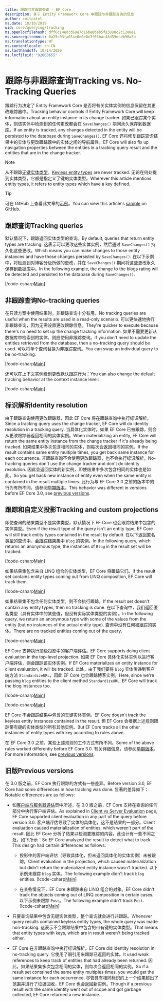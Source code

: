 ```yaml
---
title: 跟踪与非跟踪查询 - EF Core
description: 关于 Entity Framework Core 中跟踪与非跟踪查询的信息
author: smitpatel
ms.date: 10/10/2019
uid: core/querying/tracking
ms.openlocfilehash: dff6c14edcd69e7d16be8bab5fa3088c2c1288e1
ms.sourcegitcommit: 0a25c03fa65ae6e0e0e3f66bac48d59eceb96a5a
ms.translationtype: HT
ms.contentlocale: zh-CN
ms.lasthandoff: 10/14/2020
ms.locfileid: "92063655"
---
```

# <a name="tracking-vs-no-tracking-queries"></a><span data-ttu-id="db1cb-103">跟踪与非跟踪查询</span><span class="sxs-lookup"><span data-stu-id="db1cb-103">Tracking vs. No-Tracking Queries</span></span>

<span data-ttu-id="db1cb-104">跟踪行为决定了 Entity Framework Core 是否将有关实体实例的信息保留在其更改跟踪器中。</span><span class="sxs-lookup"><span data-stu-id="db1cb-104">Tracking behavior controls if Entity Framework Core will keep information about an entity instance in its change tracker.</span></span> <span data-ttu-id="db1cb-105">如果已跟踪某个实体，则该实体中检测到的任何更改都会在 `SaveChanges()` 期间永久保存到数据库。</span><span class="sxs-lookup"><span data-stu-id="db1cb-105">If an entity is tracked, any changes detected in the entity will be persisted to the database during `SaveChanges()`.</span></span> <span data-ttu-id="db1cb-106">EF Core 还将修复跟踪查询结果中的实体与更改跟踪器中的实体之间的导航属性。</span><span class="sxs-lookup"><span data-stu-id="db1cb-106">EF Core will also fix up navigation properties between the entities in a tracking query result and the entities that are in the change tracker.</span></span>

> [!NOTE]
> <span data-ttu-id="db1cb-107">从不跟踪[无键实体类型](xref:core/modeling/keyless-entity-types)。</span><span class="sxs-lookup"><span data-stu-id="db1cb-107">[Keyless entity types](xref:core/modeling/keyless-entity-types) are never tracked.</span></span> <span data-ttu-id="db1cb-108">无论在何处提到实体类型，它都是指定义了键的实体类型。</span><span class="sxs-lookup"><span data-stu-id="db1cb-108">Wherever this article mentions entity types, it refers to entity types which have a key defined.</span></span>

> [!TIP]  
> <span data-ttu-id="db1cb-109">可在 GitHub 上查看此文章的[示例](https://github.com/dotnet/EntityFramework.Docs/tree/master/samples/core/Querying/Tracking)。</span><span class="sxs-lookup"><span data-stu-id="db1cb-109">You can view this article's [sample](https://github.com/dotnet/EntityFramework.Docs/tree/master/samples/core/Querying/Tracking) on GitHub.</span></span>

## <a name="tracking-queries"></a><span data-ttu-id="db1cb-110">跟踪查询</span><span class="sxs-lookup"><span data-stu-id="db1cb-110">Tracking queries</span></span>

<span data-ttu-id="db1cb-111">默认情况下，跟踪返回实体类型的查询。</span><span class="sxs-lookup"><span data-stu-id="db1cb-111">By default, queries that return entity types are tracking.</span></span> <span data-ttu-id="db1cb-112">这表示可以更改这些实体实例，然后通过 `SaveChanges()` 持久化这些更改。</span><span class="sxs-lookup"><span data-stu-id="db1cb-112">Which means you can make changes to those entity instances and have those changes persisted by `SaveChanges()`.</span></span> <span data-ttu-id="db1cb-113">在以下示例中，将检测到对博客分级所做的更改，并在 `SaveChanges()` 期间将这些更改永久保存到数据库中。</span><span class="sxs-lookup"><span data-stu-id="db1cb-113">In the following example, the change to the blogs rating will be detected and persisted to the database during `SaveChanges()`.</span></span>

[!code-csharp[Main](../../../samples/core/Querying/Tracking/Program.cs#Tracking)]

## <a name="no-tracking-queries"></a><span data-ttu-id="db1cb-114">非跟踪查询</span><span class="sxs-lookup"><span data-stu-id="db1cb-114">No-tracking queries</span></span>

<span data-ttu-id="db1cb-115">在只读方案中使用结果时，非跟踪查询十分有用。</span><span class="sxs-lookup"><span data-stu-id="db1cb-115">No tracking queries are useful when the results are used in a read-only scenario.</span></span> <span data-ttu-id="db1cb-116">可以更快速地执行非跟踪查询，因为无需设置更改跟踪信息。</span><span class="sxs-lookup"><span data-stu-id="db1cb-116">They're quicker to execute because there's no need to set up the change tracking information.</span></span> <span data-ttu-id="db1cb-117">如果不需要更新从数据库中检索到的实体，则应使用非跟踪查询。</span><span class="sxs-lookup"><span data-stu-id="db1cb-117">If you don't need to update the entities retrieved from the database, then a no-tracking query should be used.</span></span> <span data-ttu-id="db1cb-118">可以将单个查询替换为非跟踪查询。</span><span class="sxs-lookup"><span data-stu-id="db1cb-118">You can swap an individual query to be no-tracking.</span></span>

[!code-csharp[Main](../../../samples/core/Querying/Tracking/Program.cs#NoTracking)]

<span data-ttu-id="db1cb-119">还可以在上下文实例级别更改默认跟踪行为：</span><span class="sxs-lookup"><span data-stu-id="db1cb-119">You can also change the default tracking behavior at the context instance level:</span></span>

[!code-csharp[Main](../../../samples/core/Querying/Tracking/Program.cs#ContextDefaultTrackingBehavior)]

## <a name="identity-resolution"></a><span data-ttu-id="db1cb-120">标识解析</span><span class="sxs-lookup"><span data-stu-id="db1cb-120">Identity resolution</span></span>

<span data-ttu-id="db1cb-121">由于跟踪查询使用更改跟踪器，因此 EF Core 将在跟踪查询中执行标识解析。</span><span class="sxs-lookup"><span data-stu-id="db1cb-121">Since a tracking query uses the change tracker, EF Core will do identity resolution in a tracking query.</span></span> <span data-ttu-id="db1cb-122">当具体化实体时，如果 EF Core 已被跟踪，则会从更改跟踪器返回相同的实体实例。</span><span class="sxs-lookup"><span data-stu-id="db1cb-122">When materializing an entity, EF Core will return the same entity instance from the change tracker if it's already being tracked.</span></span> <span data-ttu-id="db1cb-123">如果结果中多次包含相同的实体，则每次会返回相同的实例。</span><span class="sxs-lookup"><span data-stu-id="db1cb-123">If the result contains same entity multiple times, you get back same instance for each occurrence.</span></span> <span data-ttu-id="db1cb-124">非跟踪查询不会使用更改跟踪器，也不会执行标识解析。</span><span class="sxs-lookup"><span data-stu-id="db1cb-124">No-tracking queries don't use the change tracker and don't do identity resolution.</span></span> <span data-ttu-id="db1cb-125">因此会返回实体的新实例，即使结果中多次包含相同的实体也是如此。</span><span class="sxs-lookup"><span data-stu-id="db1cb-125">So you get back new instance of entity even when the same entity is contained in the result multiple times.</span></span> <span data-ttu-id="db1cb-126">此行为与 EF Core 3.0 之前的版本中的行为有所不同，请参阅[早期版本](#previous-versions)。</span><span class="sxs-lookup"><span data-stu-id="db1cb-126">This behavior was different in versions before EF Core 3.0, see [previous versions](#previous-versions).</span></span>

## <a name="tracking-and-custom-projections"></a><span data-ttu-id="db1cb-127">跟踪和自定义投影</span><span class="sxs-lookup"><span data-stu-id="db1cb-127">Tracking and custom projections</span></span>

<span data-ttu-id="db1cb-128">即使查询的结果类型不是实体类型，默认情况下 EF Core 也会跟踪结果中包含的实体类型。</span><span class="sxs-lookup"><span data-stu-id="db1cb-128">Even if the result type of the query isn't an entity type, EF Core will still track entity types contained in the result by default.</span></span> <span data-ttu-id="db1cb-129">在以下返回匿名类型的查询中，会跟踪结果集中 `Blog` 的实例。</span><span class="sxs-lookup"><span data-stu-id="db1cb-129">In the following query, which returns an anonymous type, the instances of `Blog` in the result set will be tracked.</span></span>

[!code-csharp[Main](../../../samples/core/Querying/Tracking/Program.cs#CustomProjection1)]

<span data-ttu-id="db1cb-130">如果结果集包含来自 LINQ 组合的实体类型，EF Core 将跟踪它们。</span><span class="sxs-lookup"><span data-stu-id="db1cb-130">If the result set contains entity types coming out from LINQ composition, EF Core will track them.</span></span>

[!code-csharp[Main](../../../samples/core/Querying/Tracking/Program.cs#CustomProjection2)]

<span data-ttu-id="db1cb-131">如果结果集不包含任何实体类型，则不会执行跟踪。</span><span class="sxs-lookup"><span data-stu-id="db1cb-131">If the result set doesn't contain any entity types, then no tracking is done.</span></span> <span data-ttu-id="db1cb-132">在以下查询中，我们返回匿名类型（具有实体中的某些值，但没有实际实体类型的实例）。</span><span class="sxs-lookup"><span data-stu-id="db1cb-132">In the following query, we return an anonymous type with some of the values from the entity (but no instances of the actual entity type).</span></span> <span data-ttu-id="db1cb-133">查询中没有任何被跟踪的实体。</span><span class="sxs-lookup"><span data-stu-id="db1cb-133">There are no tracked entities coming out of the query.</span></span>

[!code-csharp[Main](../../../samples/core/Querying/Tracking/Program.cs#CustomProjection3)]

 <span data-ttu-id="db1cb-134">EF Core 支持执行顶级投影中的客户端评估。</span><span class="sxs-lookup"><span data-stu-id="db1cb-134">EF Core supports doing client evaluation in the top-level projection.</span></span> <span data-ttu-id="db1cb-135">如果 EF Core 具体化实体实例以进行客户端评估，则会跟踪该实体实例。</span><span class="sxs-lookup"><span data-stu-id="db1cb-135">If EF Core materializes an entity instance for client evaluation, it will be tracked.</span></span> <span data-ttu-id="db1cb-136">此处，由于我们要将 `blog` 实体传递到客户端方法 `StandardizeURL`，因此 EF Core 也会跟踪博客实例。</span><span class="sxs-lookup"><span data-stu-id="db1cb-136">Here, since we're passing `blog` entities to the client method `StandardizeURL`, EF Core will track the blog instances too.</span></span>

[!code-csharp[Main](../../../samples/core/Querying/Tracking/Program.cs#ClientProjection)]

[!code-csharp[Main](../../../samples/core/Querying/Tracking/Program.cs#ClientMethod)]

<span data-ttu-id="db1cb-137">EF Core 不会跟踪结果中包含的无键实体实例。</span><span class="sxs-lookup"><span data-stu-id="db1cb-137">EF Core doesn't track the keyless entity instances contained in the result.</span></span> <span data-ttu-id="db1cb-138">但 EF Core 会根据上述规则跟踪带有键的实体类型的所有其他实例。</span><span class="sxs-lookup"><span data-stu-id="db1cb-138">But EF Core tracks all the other instances of entity types with key according to rules above.</span></span>

<span data-ttu-id="db1cb-139">在 EF Core 3.0 之前，某些上述规则的工作方式有所不同。</span><span class="sxs-lookup"><span data-stu-id="db1cb-139">Some of the above rules worked differently before EF Core 3.0.</span></span> <span data-ttu-id="db1cb-140">有关详细信息，请参阅[早期版本](#previous-versions)。</span><span class="sxs-lookup"><span data-stu-id="db1cb-140">For more information, see [previous versions](#previous-versions).</span></span>

## <a name="previous-versions"></a><span data-ttu-id="db1cb-141">旧版</span><span class="sxs-lookup"><span data-stu-id="db1cb-141">Previous versions</span></span>

<span data-ttu-id="db1cb-142">在 3.0 版之前，EF Core 执行跟踪的方式有一些差异。</span><span class="sxs-lookup"><span data-stu-id="db1cb-142">Before version 3.0, EF Core had some differences in how tracking was done.</span></span> <span data-ttu-id="db1cb-143">显著的差异如下：</span><span class="sxs-lookup"><span data-stu-id="db1cb-143">Notable differences are as follows:</span></span>

- <span data-ttu-id="db1cb-144">如[客户端与服务器评估](xref:core/querying/client-eval)页中所述，在 3.0 版之前，EF Core 支持在查询的任何部分中执行客户端评估。</span><span class="sxs-lookup"><span data-stu-id="db1cb-144">As explained in [Client vs Server Evaluation](xref:core/querying/client-eval) page, EF Core supported client evaluation in any part of the query before version 3.0.</span></span> <span data-ttu-id="db1cb-145">客户端评估导致了实体的具体化，这不是结果的一部分。</span><span class="sxs-lookup"><span data-stu-id="db1cb-145">Client evaluation caused materialization of entities, which weren't part of the result.</span></span> <span data-ttu-id="db1cb-146">因此 EF Core 分析了结果以检测要跟踪的内容。此设计有一些不同之处，如下所示：</span><span class="sxs-lookup"><span data-stu-id="db1cb-146">So EF Core analyzed the result to detect what to track. This design had certain differences as follows:</span></span>
  - <span data-ttu-id="db1cb-147">投影中的客户端评估（导致具体化，但未返回具体化的实体实例）未被跟踪。</span><span class="sxs-lookup"><span data-stu-id="db1cb-147">Client evaluation in the projection, which caused materialization but didn't return the materialized entity instance wasn't tracked.</span></span> <span data-ttu-id="db1cb-148">以下示例未跟踪 `blog` 实体。</span><span class="sxs-lookup"><span data-stu-id="db1cb-148">The following example didn't track `blog` entities.</span></span>
    [!code-csharp[Main](../../../samples/core/Querying/Tracking/Program.cs#ClientProjection)]

  - <span data-ttu-id="db1cb-149">在某些情况下，EF Core 未跟踪来自 LINQ 组合的对象。</span><span class="sxs-lookup"><span data-stu-id="db1cb-149">EF Core didn't track the objects coming out of LINQ composition in certain cases.</span></span> <span data-ttu-id="db1cb-150">以下示例未跟踪 `Post`。</span><span class="sxs-lookup"><span data-stu-id="db1cb-150">The following example didn't track `Post`.</span></span>
    [!code-csharp[Main](../../../samples/core/Querying/Tracking/Program.cs#CustomProjection2)]

- <span data-ttu-id="db1cb-151">只要查询结果中包含无键实体类型，整个查询就会进行非跟踪。</span><span class="sxs-lookup"><span data-stu-id="db1cb-151">Whenever query results contained keyless entity types, the whole query was made non-tracking.</span></span> <span data-ttu-id="db1cb-152">这表示不会跟踪结果中包含的带有键的实体类型。</span><span class="sxs-lookup"><span data-stu-id="db1cb-152">That means that entity types with keys, which are in result weren't being tracked either.</span></span>
- <span data-ttu-id="db1cb-153">EF Core 在非跟踪查询中执行标识解析。</span><span class="sxs-lookup"><span data-stu-id="db1cb-153">EF Core did identity resolution in no-tracking query.</span></span> <span data-ttu-id="db1cb-154">它使用了弱引用来跟踪已返回的实体。</span><span class="sxs-lookup"><span data-stu-id="db1cb-154">It used weak references to keep track of entities that had already been returned.</span></span> <span data-ttu-id="db1cb-155">因此，如果结果集多次包含相同的实体，则每次会返回相同的实例。</span><span class="sxs-lookup"><span data-stu-id="db1cb-155">So if a result set contained the same entity multiples times, you would get the same instance for each occurrence.</span></span> <span data-ttu-id="db1cb-156">尽管具有相同标识的上一个结果超出了范围并进行了垃圾回收，EF Core 也会返回新实例。</span><span class="sxs-lookup"><span data-stu-id="db1cb-156">Though if a previous result with the same identity went out of scope and got garbage collected, EF Core returned a new instance.</span></span>
